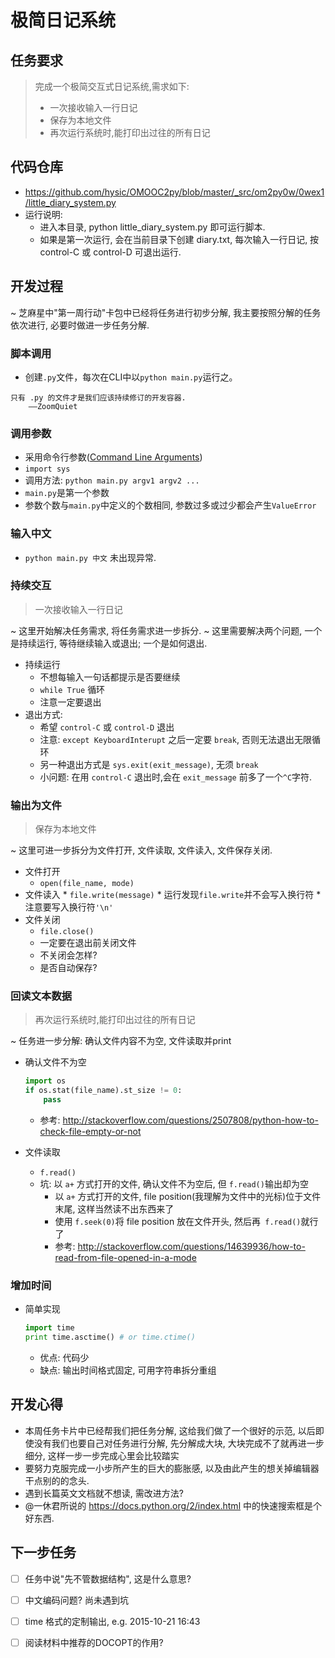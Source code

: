 # 极简日记系统

## 任务要求
> 完成一个极简交互式日记系统,需求如下:
> 
> * 一次接收输入一行日记
> * 保存为本地文件
> * 再次运行系统时,能打印出过往的所有日记

## 代码仓库
* <https://github.com/hysic/OMOOC2py/blob/master/_src/om2py0w/0wex1/little_diary_system.py>
* 运行说明:
  * 进入本目录, python little_diary_system.py 即可运行脚本.
  * 如果是第一次运行, 会在当前目录下创建 diary.txt, 每次输入一行日记, 按 control-C 或 control-D 可退出运行.


## 开发过程

~ 芝麻星中"第一周行动"卡包中已经将任务进行初步分解, 我主要按照分解的任务依次进行, 必要时做进一步任务分解.

### 脚本调用

  * 创建`.py`文件，每次在CLI中以`python main.py`运行之。

```
只有 .py 的文件才是我们应该持续修订的开发容器.
    ——ZoomQuiet
```

### 调用参数

  * 采用命令行参数([Command Line Arguments](https://docs.python.org/2/tutorial/stdlib.html#command-line-arguments))
  * `import sys`
  * 调用方法: `python main.py argv1 argv2 ...`
  * `main.py`是第一个参数
  * 参数个数与`main.py`中定义的个数相同, 参数过多或过少都会产生`ValueError`

### 输入中文

  * `python main.py 中文` 未出现异常.

### 持续交互

> 一次接收输入一行日记

  ~ 这里开始解决任务需求, 将任务需求进一步拆分. 
  ~ 这里需要解决两个问题, 一个是持续运行, 等待继续输入或退出; 一个是如何退出.
  
  * 持续运行
    * 不想每输入一句话都提示是否要继续
    * `while True` 循环
    * 注意一定要退出
  * 退出方式:
    * 希望 `control-C` 或 `control-D` 退出
    * 注意: `except KeyboardInterupt` 之后一定要 `break`, 否则无法退出无限循环
    * 另一种退出方式是 `sys.exit(exit_message)`, 无须 `break`
    * 小问题: 在用 `control-C` 退出时,会在 `exit_message` 前多了一个`^C`字符.
 
### 输出为文件

> 保存为本地文件

~ 这里可进一步拆分为文件打开, 文件读取, 文件读入, 文件保存关闭.
  
  * 文件打开
    * `open(file_name, mode)`
   * 文件读入
    * `file.write(message)`
    * 运行发现`file.write`并不会写入换行符
    * 注意要写入换行符`'\n'`
  * 文件关闭
    * `file.close()`
    * 一定要在退出前关闭文件
    * 不关闭会怎样?
    * 是否自动保存?
    
### 回读文本数据

> 再次运行系统时,能打印出过往的所有日记

~ 任务进一步分解: 确认文件内容不为空, 文件读取并print

  * 确认文件不为空
    
    ```python
    import os
    if os.stat(file_name).st_size != 0:
        pass
    ```
    
    * 参考: <http://stackoverflow.com/questions/2507808/python-how-to-check-file-empty-or-not>
    
  * 文件读取
    * `f.read()`
    * 坑: 以 `a+` 方式打开的文件, 确认文件不为空后, 但 `f.read()`输出却为空
      * 以 `a+` 方式打开的文件, file position(我理解为文件中的光标)位于文件末尾, 这样当然读不出东西来了
      * 使用 `f.seek(0)`将 file position 放在文件开头, 然后再` f.read()`就行了 
      * 参考: <http://stackoverflow.com/questions/14639936/how-to-read-from-file-opened-in-a-mode>

### 增加时间
* 简单实现

	```python
	import time
	print time.asctime() # or time.ctime()
	```

	* 优点: 代码少
	* 缺点: 输出时间格式固定, 可用字符串拆分重组

## 开发心得

* 本周任务卡片中已经帮我们把任务分解, 这给我们做了一个很好的示范, 以后即使没有我们也要自己对任务进行分解, 先分解成大块, 大块完成不了就再进一步细分, 这样一步一步完成心里会比较踏实
* 要努力克服完成一小步所产生的巨大的膨胀感, 以及由此产生的想关掉编辑器干点别的的念头.
* 遇到长篇英文文档就不想读, 需改进方法?
* @一休君所说的 <https://docs.python.org/2/index.html> 中的快速搜索框是个好东西.

## 下一步任务
- [ ] 任务中说"先不管数据结构", 这是什么意思?
- [ ] 中文编码问题? 尚未遇到坑
- [ ] time 格式的定制输出, e.g. 2015-10-21 16:43
- [ ] 阅读材料中推荐的DOCOPT的作用?



